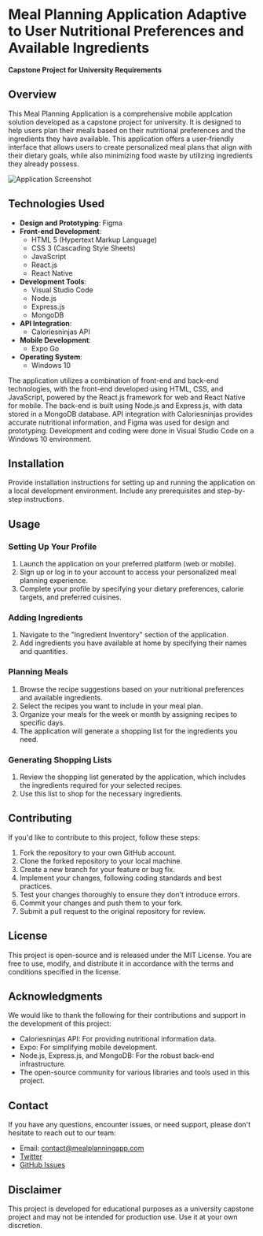 # Meal Planning Application Adaptive to User Nutritional Preferences and Available Ingredients

**Capstone Project for University Requirements**

## Overview

This Meal Planning Application is a comprehensive mobile applcation solution developed as a capstone project for university. It is designed to help users plan their meals based on their nutritional preferences and the ingredients they have available. This application offers a user-friendly interface that allows users to create personalized meal plans that align with their dietary goals, while also minimizing food waste by utilizing ingredients they already possess.

![Application Screenshot](screenshot.png) <!-- Replace with a screenshot of your application -->

## Technologies Used

- **Design and Prototyping**: Figma
- **Front-end Development**:
  - HTML 5 (Hypertext Markup Language)
  - CSS 3 (Cascading Style Sheets)
  - JavaScript
  - React.js
  - React Native
- **Development Tools**:
  - Visual Studio Code
  - Node.js
  - Express.js
  - MongoDB
- **API Integration**:
  - Caloriesninjas API
- **Mobile Development**:
  - Expo Go
- **Operating System**:
  - Windows 10

The application utilizes a combination of front-end and back-end technologies, with the front-end developed using HTML, CSS, and JavaScript, powered by the React.js framework for web and React Native for mobile. The back-end is built using Node.js and Express.js, with data stored in a MongoDB database. API integration with Caloriesninjas provides accurate nutritional information, and Figma was used for design and prototyping. Development and coding were done in Visual Studio Code on a Windows 10 environment.

## Installation

Provide installation instructions for setting up and running the application on a local development environment. Include any prerequisites and step-by-step instructions.

## Usage

### Setting Up Your Profile

1. Launch the application on your preferred platform (web or mobile).
2. Sign up or log in to your account to access your personalized meal planning experience.
3. Complete your profile by specifying your dietary preferences, calorie targets, and preferred cuisines.

### Adding Ingredients

1. Navigate to the "Ingredient Inventory" section of the application.
2. Add ingredients you have available at home by specifying their names and quantities.

### Planning Meals

1. Browse the recipe suggestions based on your nutritional preferences and available ingredients.
2. Select the recipes you want to include in your meal plan.
3. Organize your meals for the week or month by assigning recipes to specific days.
4. The application will generate a shopping list for the ingredients you need.

### Generating Shopping Lists

1. Review the shopping list generated by the application, which includes the ingredients required for your selected recipes.
2. Use this list to shop for the necessary ingredients.

## Contributing

If you'd like to contribute to this project, follow these steps:

1. Fork the repository to your own GitHub account.
2. Clone the forked repository to your local machine.
3. Create a new branch for your feature or bug fix.
4. Implement your changes, following coding standards and best practices.
5. Test your changes thoroughly to ensure they don't introduce errors.
6. Commit your changes and push them to your fork.
7. Submit a pull request to the original repository for review.

## License

This project is open-source and is released under the MIT License. You are free to use, modify, and distribute it in accordance with the terms and conditions specified in the license.

## Acknowledgments

We would like to thank the following for their contributions and support in the development of this project:

- Caloriesninjas API: For providing nutritional information data.
- Expo: For simplifying mobile development.
- Node.js, Express.js, and MongoDB: For the robust back-end infrastructure.
- The open-source community for various libraries and tools used in this project.

## Contact

If you have any questions, encounter issues, or need support, please don't hesitate to reach out to our team:

- Email: contact@mealplanningapp.com
- [Twitter](https://twitter.com/mealplanningapp)
- [GitHub Issues](https://github.com/mealplanningapp/mealplanner/issues)

## Disclaimer

This project is developed for educational purposes as a university capstone project and may not be intended for production use. Use it at your own discretion.




